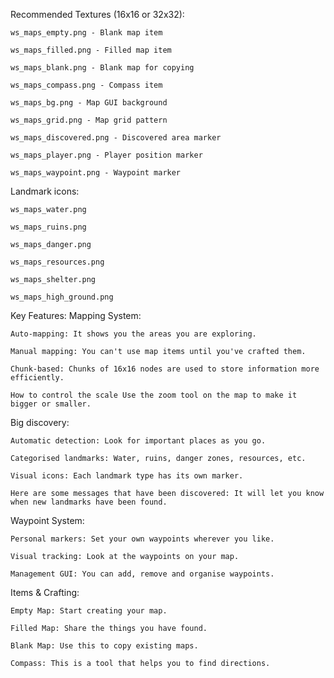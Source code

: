 Recommended Textures (16x16 or 32x32):

    ws_maps_empty.png - Blank map item

    ws_maps_filled.png - Filled map item

    ws_maps_blank.png - Blank map for copying

    ws_maps_compass.png - Compass item

    ws_maps_bg.png - Map GUI background

    ws_maps_grid.png - Map grid pattern

    ws_maps_discovered.png - Discovered area marker

    ws_maps_player.png - Player position marker

    ws_maps_waypoint.png - Waypoint marker

Landmark icons:

    ws_maps_water.png

    ws_maps_ruins.png

    ws_maps_danger.png

    ws_maps_resources.png

    ws_maps_shelter.png

    ws_maps_high_ground.png
    
    
    
Key Features:
Mapping System:

    Auto-mapping: It shows you the areas you are exploring.

    Manual mapping: You can't use map items until you've crafted them.

    Chunk-based: Chunks of 16x16 nodes are used to store information more efficiently.

    How to control the scale Use the zoom tool on the map to make it bigger or smaller.

Big discovery:

    Automatic detection: Look for important places as you go.

    Categorised landmarks: Water, ruins, danger zones, resources, etc.

    Visual icons: Each landmark type has its own marker.

    Here are some messages that have been discovered: It will let you know when new landmarks have been found.

Waypoint System:

    Personal markers: Set your own waypoints wherever you like.

    Visual tracking: Look at the waypoints on your map.

    Management GUI: You can add, remove and organise waypoints.

Items & Crafting:

    Empty Map: Start creating your map.

    Filled Map: Share the things you have found.

    Blank Map: Use this to copy existing maps.

    Compass: This is a tool that helps you to find directions.
